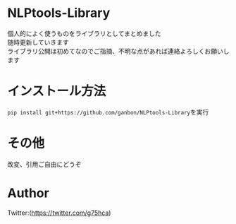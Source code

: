 # NLPtools-Library
個人的によく使うものをライブラリとしてまとめました  
随時更新していきます  
ライブラリ公開は初めてなのでご指摘、不明な点があれば連絡よろしくお願いします

# インストール方法 
`pip install git+https://github.com/ganbon/NLPtools-Library`を実行

# その他
改変、引用ご自由にどうぞ

# Author
Twitter:(https://twitter.com/g75hca)
